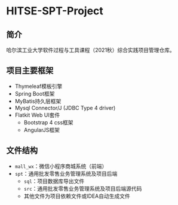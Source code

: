 # HITSE-SPT-Project

## 简介

哈尔滨工业大学软件过程与工具课程（2021秋）综合实践项目管理仓库。

## 项目主要框架

- Thymeleaf模板引擎
- Spring Boot框架
- MyBatis持久层框架
- Mysql Connector/J (JDBC Type 4 driver)
- Flatkit Web UI套件
  + Bootstrap 4 css框架
  + AngularJS框架

## 文件结构

- `mall_wx`：微信小程序商城系统（前端）
- `spt`：通用批发零售业务管理系统及项目后端
  + `sql`：项目数据库导出文件
  + `src`：通用批发零售业务管理系统及项目后端源代码
  + 其他文件为项目依赖文件或IDEA自动生成文件


